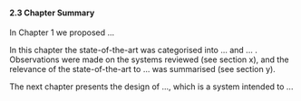 #### 2.3 Chapter Summary

In Chapter 1 we proposed ...

In this chapter the state-of-the-art was categorised into ... and ... . Observations were made on the systems reviewed (see section x), and the relevance of the state-of-the-art to ... was summarised (see section y).

The next chapter presents the design of ..., which is a system intended to ...